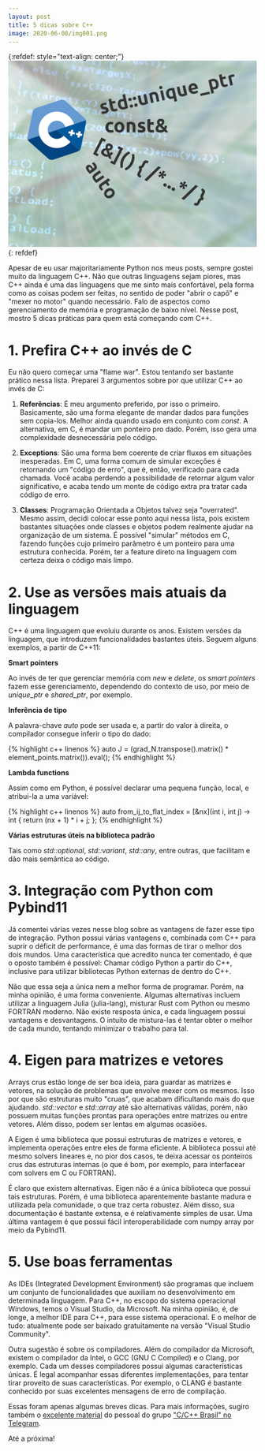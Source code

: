 ```yaml
---
layout: post
title: 5 dicas sobre C++
image: 2020-06-08/img001.png
---
```


{:refdef: style="text-align: center;"}
![](/images/2020-06-08/img001.png)
{: refdef}

Apesar de eu usar majoritariamente Python nos meus posts, sempre gostei muito da
linguagem C++. Não que outras linguagens sejam piores, mas C++ ainda é uma das
linguagens que me sinto mais confortável, pela forma como as coisas podem ser
feitas, no sentido de poder "abrir o capô" e "mexer no motor" quando necessário.
Falo de aspectos como gerenciamento de memória e programação de baixo nível.
Nesse post, mostro 5 dicas práticas para quem está começando com C++.


# 1. Prefira C++ ao invés de C

Eu não quero começar uma "flame war". Estou tentando ser bastante prático nessa
lista. Preparei 3 argumentos sobre por que utilizar C++ ao invés de C:

1. **Referências**: É meu argumento preferido, por isso o primeiro.
Basicamente, são uma forma elegante de mandar dados para funções
sem copia-los. Melhor ainda quando usado em conjunto com *const*. A alternativa,
em C, é mandar um ponteiro pro dado. Porém, isso gera uma complexidade
desnecessária pelo código.

2. **Exceptions**: São uma forma bem coerente de criar fluxos em situações
inesperadas. Em C, uma forma comum de simular exceções é retornando um
"código de erro", que é, então,
verificado para cada chamada. Você acaba perdendo a possibilidade de retornar
algum valor significativo, e acaba tendo um monte de código extra pra tratar
cada código de erro.

3. **Classes**: Programação Orientada a Objetos talvez seja "overrated". Mesmo
assim, decidi colocar esse ponto aqui nessa lista, pois existem bastantes
situações onde classes e objetos podem realmente ajudar na organização de um
sistema. É possível "simular" métodos em C, fazendo funções
cujo primeiro parâmetro é um ponteiro para uma estrutura conhecida. Porém, ter
a feature direto na linguagem com certeza deixa o código mais limpo.


# 2. Use as versões mais atuais da linguagem

C++ é uma linguagem que evoluiu durante os anos. Existem versões da linguagem,
que introduzem funcionalidades bastantes úteis. Seguem alguns exemplos, a partir
de C++11:

**Smart pointers**

Ao invés de ter que gerenciar memória com *new* e *delete*, os *smart pointers*
fazem esse gerenciamento, dependendo do contexto de uso, por meio de *unique_ptr*
e *shared_ptr*, por exemplo.

**Inferência de tipo**

A palavra-chave *auto* pode ser usada e, a partir do valor à direita,
o compilador consegue inferir o tipo do dado:

{% highlight c++ linenos %}
auto J = (grad_N.transpose().matrix() * element_points.matrix()).eval();
{% endhighlight %}

**Lambda functions**

Assim como em Python, é possível declarar uma pequena função, local, e atribui-la
a uma variável:

{% highlight c++ linenos %}
auto from_ij_to_flat_index = [&nx](int i, int j) -> int {
    return (nx + 1) * i + j;
};
{% endhighlight %}

**Várias estruturas úteis na biblioteca padrão**

Tais como *std::optional*, *std::variant*, *std::any*, entre outras,
que facilitam e dão mais semântica ao código.


# 3. Integração com Python com Pybind11

Já comentei várias vezes nesse blog sobre as vantagens de fazer esse tipo de
integração. Python possui várias vantagens e, combinada com C++ para suprir
o déficit de performance, é uma das formas de tirar o melhor dos dois mundos.
Uma característica que acredito nunca ter comentado, é que o oposto também
é possível: Chamar código Python a partir do C++, inclusive para utilizar
bibliotecas Python externas de dentro do C++.

Não que essa seja a única nem a melhor forma de programar. Porém, na minha
opinião, é uma forma conveniente. Algumas alternativas incluem utilizar a
linguagem Julia (julia-lang), misturar Rust com Python ou mesmo FORTRAN moderno.
Não existe resposta única, e cada linguagem possui vantagens
e desvantagens. O intuito de mistura-las é tentar obter o melhor de cada mundo,
tentando minimizar o trabalho para tal.


# 4. Eigen para matrizes e vetores

Arrays crus estão longe de ser boa ideia, para guardar as matrizes e vetores,
na solução de problemas que envolve mexer com os mesmos. Isso por que são
estruturas muito "cruas", que acabam dificultando mais do que ajudando.
*std::vector* e *std::array* até são alternativas válidas, porém, não possuem
muitas funções prontas para operações entre matrizes ou entre vetores. Além
disso, podem ser lentas em algumas ocasiões.

A Eigen é uma biblioteca que possui estruturas de matrizes e vetores, e
implementa operações entre eles de forma eficiente. A biblioteca possui até
mesmo solvers lineares e, no pior dos casos, te deixa acessar os ponteiros
crus das estruturas internas (o que é bom, por exemplo, para interfacear
com solvers em C ou FORTRAN).

É claro que existem alternativas. Eigen não é a única biblioteca que possui
tais estruturas. Porém, é uma biblioteca aparentemente bastante madura e
utilizada pela comunidade, o que traz certa robustez. Além disso, sua
documentação é bastante extensa, e é relativamente simples de usar. Uma última
vantagem é que possui fácil interoperabilidade com numpy array por meio da
Pybind11.


# 5. Use boas ferramentas

As IDEs (Integrated Development Environment) são programas que incluem um
conjunto de funcionalidades que auxiliam no desenvolvimento em determinada
linguagem. Para C++, no escopo do sistema operacional Windows, temos o
Visual Studio, da Microsoft. Na minha opinião, é, de longe, a melhor IDE
para C++, para esse sistema operacional. E o melhor de tudo: atualmente pode
ser baixado gratuitamente na versão "Visual Studio Community".

Outra sugestão é sobre os compiladores. Além do compilador da Microsoft,
existem o compilador da Intel, o GCC (GNU C Compiled) e o Clang, por exemplo.
Cada um desses compiladores possui algumas características únicas. É legal
acompanhar essas diferentes implementações, para tentar tirar proveito de
suas características. Por exemplo, o CLANG é bastante conhecido por
suas excelentes mensagens de erro de compilação.

Essas foram apenas algumas breves dicas. Para mais informações, sugiro também
o [excelente material](https://github.com/cppbrasil/material-de-aprendizado) do
pessoal do grupo ["C/C++ Brasil" no Telegram](https://t.me/cppbrazil).

Até a próxima!
